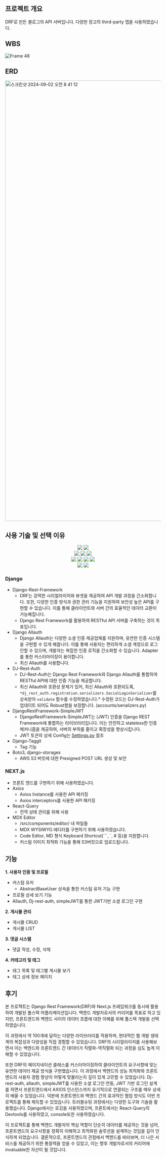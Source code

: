 ## 프로젝트 개요

DRF로 만든 블로그의 API 서버입니다. 다양한 장고의 third-party 앱을 사용하였습니다.

## WBS

![Frame 48](https://github.com/user-attachments/assets/925f4acd-8198-45ae-a4ac-61a47b10596b)

## ERD

<img width="1422" alt="스크린샷 2024-09-02 오전 8 41 12" src="https://github.com/user-attachments/assets/b9c94bbe-abcb-47a5-85e1-6a69bbbb0f52">

## 사용 기술 및 선택 이유

<div align=center> 
  <img src="https://img.shields.io/badge/typescript-3178C6?style=for-the-badge&logo=typescript&logoColor=white"> 
  <img src="https://img.shields.io/badge/python-3776AB?style=for-the-badge&logo=python&logoColor=white"> 
  <br>
  
  <img src="https://img.shields.io/badge/html5-E34F26?style=for-the-badge&logo=html5&logoColor=white"> 
  <img src="https://img.shields.io/badge/css-1572B6?style=for-the-badge&logo=css3&logoColor=white"> 
  <img src="https://img.shields.io/badge/mysql-4479A1?style=for-the-badge&logo=mysql&logoColor=white"> 
  <br>
  
  <img src="https://img.shields.io/badge/react-61DAFB?style=for-the-badge&logo=react&logoColor=black"> 
  <img src="https://img.shields.io/badge/reactquery-FF4154?style=for-the-badge&logo=reactquery&logoColor=white">
  <img src="https://img.shields.io/badge/nextdotjs-000000?style=for-the-badge&logo=nextdotjs&logoColor=white">
  <img src="https://img.shields.io/badge/node.js-339933?style=for-the-badge&logo=Node.js&logoColor=white">
  <br>

  <img src="https://img.shields.io/badge/django-092E20?style=for-the-badge&logo=django&logoColor=white">
  <img src="https://img.shields.io/badge/amazonaws-232F3E?style=for-the-badge&logo=amazonaws&logoColor=white"> 
  <br>
</div>

### Django

- Django-Rest-Framework
    - DRF는 강력한 시리얼라이저와 뷰셋을 제공하여 API 개발 과정을 간소화합니다. 또한, 다양한 인증 방식과 권한 관리 기능을 지원하여 보안성 높은 API를 구현할 수 있습니다. 이를 통해 클라이언트와 서버 간의 효율적인 데이터 교환이 가능해집니다.
    - Django Rest Framework를 활용하여 RESTful API 서버를 구축하는 것이 목표입니다.
- Django Allauth
    - Django Allauth는 다양한 소셜 인증 제공업체를 지원하며, 유연한 인증 시스템을 구현할 수 있게 해줍니다. 이를 통해 사용자는 편리하게 소셜 계정으로 로그인할 수 있으며, 개발자는 복잡한 인증 로직을 간소화할 수 있습니다. Adapter를 통한 커스터마이징이 용이합니다.
    - 최신 Allauth를 사용합니다.
- DJ-Rest-Auth
    - DJ-Rest-Auth는 Django Rest Framework와 Django Allauth를 통합하여 RESTful API에 대한 인증 기능을 제공합니다.
    - 최신 Allauth와 호환성 문제가 있어, 최신 Allauth와 호환되도록, `*dj_rest_auth.registration.serializers.SocialLoginSerializer`를 상속받아 `validate` 함수를 수정하였습니다.* 수정된 코드는 DJ-Rest-Auth가 업데이트 되어도 Robust함을 보장합니다. (accounts/serializers.py)
- DjangoRestFramework-SimpleJWT
    - DjangoRestFramework-SimpleJWT는 (JWT) 인증을 Django REST Framework에 통합하는 라이브러리입니다. 이는 안전하고 stateless한 인증 메커니즘을 제공하여, 서버의 부하를 줄이고 확장성을 향상시킵니다.
    - JWT 토큰의 상세 Config는 [Settings.py](http://Settings.py) 참조
- Django-Taggit
    - Tag 기능
- Boto3, django-storages
    - AWS S3 버킷에 대한 Presigned POST URL 생성 및 보안

### NEXT.js

- 프론트 엔드를 구현하기 위해 사용하였습니다.
- Axios
    - Axios Instance를 사용한 API 패키징
    - Axios interceptors를 사용한 API 패키징
- React-Query
    - 전역 상태 관리를 위해 사용
- MDX Editor
    - /src/components/editor/ 내 파일들
    - MDX WYSIWYG 에디터를 구현하기 위해 사용하였습니다.
    - Code Editor, MD 형식 Keyboard Shortcut(```, `, # 등)을 지원합니다.
    - 커스텀 이미지 최적화 기능을 통해 S3버킷으로 업로드됩니다.

## 기능

**1. 사용자 인증 및 프로필** 

- 커스텀 유저
    - AbstractBaseUser 상속을 통한 커스텀 유저 기능 구현
- 프로필 상세 보기 기능
- Allauth, Dj-rest-auth, simpleJWT를 통한 JWT기반 소셜 로그인 구현

**2. 게시물 관리**

- 게시물 CRUD
- 게시물 LIST

**3. 댓글 시스템** 

- 댓글 작성, 수정, 삭제

**4. 카테고리 및 태그**

- 태그 목록 및 태그별 게시물 보기
- 태그 상세 정보 페이지

## 후기
본 프로젝트는 Django Rest Framework(DRF)와 Next.js 프레임워크를 동시에 활용하여 개발된 풀스택 어플리케이션입니다. 
백엔드 개발자로서의 커리어를 목표로 하고 있지만, 프론트엔드와 백엔드 사이의 데이터 흐름에 대한 이해를 위해 풀스택 개발을 선택하였습니다.

이 과정에서 약 100개에 달하는 다양한 라이브러리를 적용하며, 현대적인 웹 개발 생태계의 복잡성과 다양성을 직접 경험할 수 있었습니다.
DRF의 시리얼라이저를 사용해보면서 이는 백엔드와 프론트엔드 간 데이터가 직렬화-역직렬화 되는 과정을 심도 높게 이해할 수 있었습니다.

또한 DRF의 페이지네이션 클래스를 커스터마이징하여 클라이언트의 요구사항에 맞는 유연한 데이터 제공 방식을 구현했습니다. 이 과정에서 백엔드의 성능 최적화와 프론트엔드의 사용자 경험 향상이 어떻게 맞물리는지 깊이 있게 고민할 수 있었습니다.
Dj-rest-auth, allauth, simpleJWT를 사용한 소셜 로그인 연동, JWT 기반 로그인 설계를 하면서 프론트엔드에서 AXIOS 인스턴스까지 유기적으로 연결되는 구조를 매우 상세히 배울 수 있었습니다. 
덕분에 프론트엔드와 백엔드 간의 효과적인 협업 방식도 이번 프로젝트를 통해 체득할 수 있었습니다.
트러블슈팅 과정에서는 다양한 도구와 기술을 활용했습니다. Django에서는 로깅을 사용하였으며, 프론트에서는 React-Query의 Devtools를 사용하였고, console또한 사용하였습니다.

이 프로젝트를 통해 백엔드 개발자의 핵심 역할이 단순히 데이터를 제공하는 것을 넘어, 프론트엔드의 요구사항을 정확히 이해하고 최적화된 솔루션을 설계하는 것임을 깊이 인식하게 되었습니다.
결론적으로, 프론트엔드의 관점에서 백엔드를 바라보며, 더 나은 서비스를 제공하기 위한 통찰력을 얻을 수 있었고, 이는 향후 개발자로서의 커리어에 invaluable한 자산이 될 것입니다.
